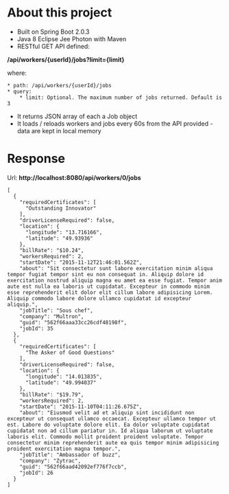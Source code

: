 # About this project

* Built on Spring Boot 2.0.3
* Java 8 Eclipse Jee Photon with Maven
* RESTful GET API defined:

**/api/workers/{userId}/jobs?limit={limit}**

where:

    * path: /api/workers/{userId}/jobs
    * query: 
        * limit: Optional. The maximum number of jobs returned. Default is 3

* It returns JSON array of each a Job object
* It loads / reloads workers and jobs every 60s from the API provided - data are kept in local memory

# Response

Url: **http://localhost:8080/api/workers/0/jobs**

```
[
  {
    "requiredCertificates": [
      "Outstanding Innovator"
    ],
    "driverLicenseRequired": false,
    "location": {
      "longitude": "13.716166",
      "latitude": "49.93936"
    },
    "billRate": "$10.24",
    "workersRequired": 2,
    "startDate": "2015-11-12T21:46:01.562Z",
    "about": "Sit consectetur sunt labore exercitation minim aliqua tempor fugiat tempor sint eu non consequat in. Aliquip dolore id exercitation nostrud aliquip magna eu amet ea esse fugiat. Tempor anim aute est nulla ea laboris ut cupidatat. Excepteur in commodo minim esse reprehenderit elit dolor elit cillum labore adipisicing Lorem. Aliquip commodo labore dolore ullamco cupidatat id excepteur aliquip.",
    "jobTitle": "Sous chef",
    "company": "Multron",
    "guid": "562f66aaa33cc26cdf48198f",
    "jobId": 35
  },
  {
    "requiredCertificates": [
      "The Asker of Good Questions"
    ],
    "driverLicenseRequired": false,
    "location": {
      "longitude": "14.013835",
      "latitude": "49.994037"
    },
    "billRate": "$19.79",
    "workersRequired": 2,
    "startDate": "2015-11-10T04:11:26.675Z",
    "about": "Eiusmod velit ad et aliquip sint incididunt non excepteur ut consequat ullamco occaecat. Excepteur ullamco tempor ut est. Labore do voluptate dolore elit. Ea dolor voluptate cupidatat cupidatat non ad cillum pariatur in. Id aliqua laborum ut voluptate laboris elit. Commodo mollit proident proident voluptate. Tempor consectetur minim reprehenderit aute ea quis tempor minim adipisicing proident exercitation magna tempor.",
    "jobTitle": "Ambassador of buzz",
    "company": "Zytrac",
    "guid": "562f66aad42092ef776f7ccb",
    "jobId": 26
  }
]
```

